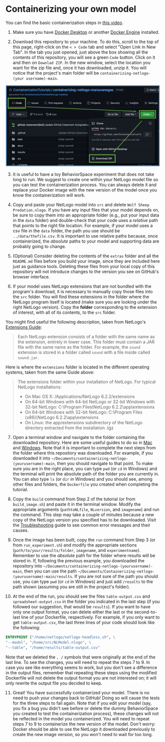 # Containerizing your own model

You can find the basic containerization steps in [this video](https://youtu.be/ICYM-vXx_Q4).

 1. Make sure you have [Docker Desktop](https://www.docker.com/products/docker-desktop) or another [Docker Engine](https://docs.docker.com/engine/install/) installed.

 2. Download this repository to your machine. To do this, scroll to the top of this page, right-click on the `< > Code` tab and select "Open Link in New Tab". In the tab you just opened, just above the box showing all the contents of this repository, you will see a green `Code` button. Click on it and then on `Downlad ZIP`. In the new window, select the location you want for the zip file and, once it has downloaded, unzip it. You will notice that the project's main folder will be `containerizing-netlogo-(your username)-main`.
 
<img src='../extras/images/NS1.png' width='600'>
 
 3. It is useful to have a toy BehaviorSpace experiment that does not take long to run. We suggest to create one within your NetLogo model file so you can test the containerization process. You can always delete it and replace your Docker image with the new version of the model once you know the containerization will work.
 
 4. Copy and paste your NetLogo model into `src` and delete `Wolf Sheep Predation.nlogo`. If you have any input files that your model depends on, be sure to copy them into an appropriate folder (e.g., put your input data in the `data` folder) and double-check that your code uses a _relative_ path that points to the right file location. For example, if your model uses a csv file in the `data` folder, the path you use should be `../data/thefile.csv`. It is important to use relative paths because, once containerized, the _absolute_ paths to your model and supporting data are probably going to change.
 
 5. (Optional) Consider deleting the contents of the `extras` folder and all the `README.md` files before you build your image, since they are included here just as guidance tools. Deleting these files from your local copy of this repository will not introduce changes to the version you see on GitHub's browser interface.
 
 6. If your model uses NetLogo extensions that are not bundled with the program's download, it is necessary to manually copy those files into the `src` folder. You will find these extensions in the folder where the NetLogo program itself is located (make sure you are looking under the right NetLogo version). Copy the **folder** corresponding to the extension of interest, with all of its contents, to the `src` folder.
 
 You might find useful the following description, taken from NetLogo's [Extensions Guide](https://ccl.northwestern.edu/netlogo/docs/extensions.html):

> Each NetLogo extension consists of a folder with the same name as the extension, entirely in lower case. This folder must contain a JAR file with the same name as the folder. For example, the `sound` extension is stored in a folder called `sound` with a file inside called `sound.jar`.

Here is where the `extensions` folder is located in the different operating systems, taken from the same Guide above:

> The extensions folder within your installation of NetLogo. For typical NetLogo installations:
> - On Mac OS X: /Applications/NetLogo 6.2.2/extensions
> - On 64-bit Windows with 64-bit NetLogo or 32-bit Windows with 32-bit NetLogo: C:\Program Files\NetLogo 6.2.2\app\extensions
> - On 64-bit Windows with 32-bit NetLogo: C:\Program Files (x86)\NetLogo 6.2.2\app\extensions
> - On Linux: the app/extensions subdirectory of the NetLogo directory extracted from the installation .tgz
    
 7. Open a terminal window and navigate to the folder containing the downloaded repository. Here are some useful guides to do so in [Mac](https://www.macworld.com/article/2042378/master-the-command-line-navigating-files-and-folders.html) and [Windows](https://www.computerhope.com/issues/chusedos.htm). Note that it is important to complete the next steps from the folder where this repository was downloaded. For example, if you downloaded it into `~/Documents/containerizing-netlogo-(yourusername)-main`, then you should navigate to that point. To make sure you are in the right place, you can type `pwd` (or `cd` in Windows) and the terminal will print the absolute path of the folder you are currently in. You can also type `ls` (or `dir` in Windows) and you should see, among other files and folders, the `Dockerfile` you created when completing the tutorial.
 
 8. Copy the `build` command from Step 2 of the tutorial (or from `build_image.sh`) and paste it in the terminal window. Modify the appropriate arguments (`pathtoNLfile`, `NLversion`, and `imagename`) and run the command. This step may take a couple of minutes because a new copy of the NetLogo version you specified has to be downloaded. Visit the [Troubleshooting](../extras/Troubleshooting.md) guide to see common error messages and their causes.
 
 9. Once the image has been built, copy the `run` command from Step 3 (or from `run_experiment.sh`) and modify the appropriate sections (`path/to/your/results/folder`, `imagename`, and `experimentname`). Remember to use the _absolute_ path for the folder where results will be stored in. If, following the previous example, you downloaded the repository into `~/Documents/containerizing-netlogo-(yourusername)-main`, then you can use the path `~/Documents/Containerizing-netlogo-(yourusername)-main/results`. If you are not sure of the path you should use, you can type `pwd` (or `cd` in Windows) and just add `/results` to the path shown (assuming you are still in the project's folder).
 
 10. At the end of the run, you should see the files `table-output.csv` and `spreadsheet-output.csv` in the folder you indicated in the last step (if you followed our suggestion, that would be `results`). If you want to have only one output format, you can delete either the last or the second-to-last line of your Dockerfile, respectively. For example, if you only want to get `table-output.csv`, the last three lines of your code should look like the following:
 
```Dockerfile
ENTRYPOINT ["/home/netlogo/netlogo-headless.sh", \
"--model", "/home/src/NLModel.nlogo", \
"--table", "/home/results/table-output.csv"
``` 
 
Note that we deleted the `, /` symbols that were originally at the end of the last line. To see the changes, you will need to repeat the steps 7 to 9. In case you see like everything seems to work, but you don't see a difference in the output files, remember that repeating these steps using the modified Dockerfile will not delete the output format you are not interested on; it will only rewrite the output file you decided to keep.
 
 11. Great! You have successfully containerized your model. There is no need to push your changes back to GitHub! Doing so will cause the tests for the three steps to fail again. Note that if you edit your model (say, you fix a bug you didn't see before or delete the dummy BehaviorSpace you created to test the containerization process), these changes will not be reflected in the model you containerized. You will need to repeat steps 7 to 9 to containerize the new version of the model. Don't worry: Docker should be able to use the NetLogo it downloaded previously to create the new image version, so you won't need to wait for too long.
 
 
